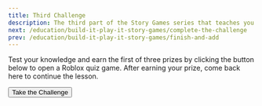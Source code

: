 ```yaml
---
title: Third Challenge
description: The third part of the Story Games series that teaches you to code in Roblox. Complete a quiz to earn a free Roblox avatar prize.
next: /education/build-it-play-it-story-games/complete-the-challenge
prev: /education/build-it-play-it-story-games/finish-and-add
---
```


Test your knowledge and earn the first of three prizes by clicking the button below to open a Roblox quiz game. After earning your prize, come back here to continue the lesson.

<a href="https://www.roblox.com/games/2546610365/Roblox-Creator-Challenge">
<Button variant="contained">Take the Challenge</Button>
</a>
